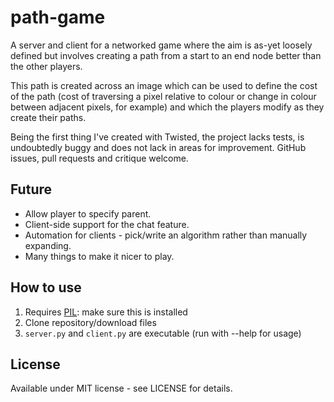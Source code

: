 path-game
=========

A server and client for a networked game where the aim is as-yet loosely 
defined but involves creating a path from a start to an end node better than 
the other players.

This path is created across an image which can be used to define the cost of 
the path (cost of traversing a pixel relative to colour or change in colour 
between adjacent pixels, for example) and which the players modify as they 
create their paths.

Being the first thing I've created with Twisted, the project lacks tests, is
undoubtedly buggy and does not lack in areas for improvement. GitHub issues, 
pull requests and critique welcome.

Future
------

* Allow player to specify parent.
* Client-side support for the chat feature.
* Automation for clients - pick/write an algorithm rather than manually expanding.
* Many things to make it nicer to play.

How to use
----------

1. Requires [PIL](http://www.pythonware.com/products/pil/): make sure this is installed 
2. Clone repository/download files
3. `server.py` and `client.py` are executable (run with --help for usage)


License
-------

Available under MIT license - see LICENSE for details.
